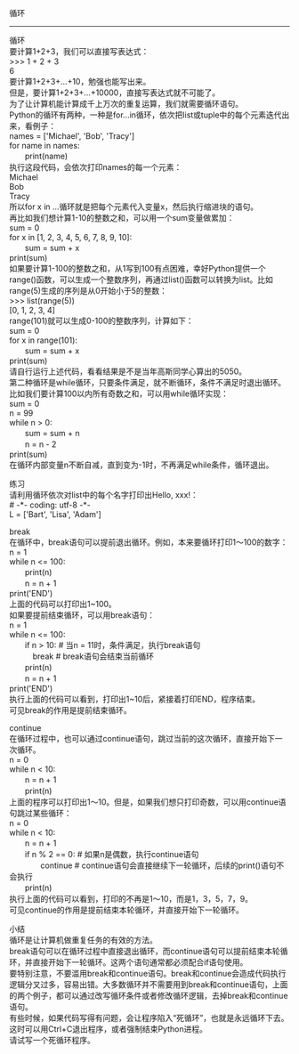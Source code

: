 循环  
________________________________________  
循环  
要计算1+2+3，我们可以直接写表达式：  
\>>> 1 + 2 + 3  
6  
要计算1+2+3+...+10，勉强也能写出来。  
但是，要计算1+2+3+...+10000，直接写表达式就不可能了。  
为了让计算机能计算成千上万次的重复运算，我们就需要循环语句。  
Python的循环有两种，一种是for...in循环，依次把list或tuple中的每个元素迭代出来，看例子：  
names = ['Michael', 'Bob', 'Tracy']  
for name in names:  
　　print(name)  
执行这段代码，会依次打印names的每一个元素：  
Michael  
Bob  
Tracy  
所以for x in ...循环就是把每个元素代入变量x，然后执行缩进块的语句。  
再比如我们想计算1-10的整数之和，可以用一个sum变量做累加：  
sum = 0  
for x in [1, 2, 3, 4, 5, 6, 7, 8, 9, 10]:  
　　sum = sum + x  
print(sum)  
如果要计算1-100的整数之和，从1写到100有点困难，幸好Python提供一个range()函数，可以生成一个整数序列，再通过list()函数可以转换为list。比如range(5)生成的序列是从0开始小于5的整数：  
\>>> list(range(5))  
[0, 1, 2, 3, 4]  
range(101)就可以生成0-100的整数序列，计算如下：  
sum = 0  
for x in range(101):  
　　sum = sum + x  
print(sum)  
请自行运行上述代码，看看结果是不是当年高斯同学心算出的5050。  
第二种循环是while循环，只要条件满足，就不断循环，条件不满足时退出循环。比如我们要计算100以内所有奇数之和，可以用while循环实现：  
sum = 0  
n = 99  
while n > 0:  
　　sum = sum + n  
　　n = n - 2  
print(sum)  
在循环内部变量n不断自减，直到变为-1时，不再满足while条件，循环退出。  

练习  
请利用循环依次对list中的每个名字打印出Hello, xxx!：  
\# -\*- coding: utf-8 -*-  
L = ['Bart', 'Lisa', 'Adam']  

break  
在循环中，break语句可以提前退出循环。例如，本来要循环打印1～100的数字：  
n = 1  
while n <= 100:  
　　print(n)  
　　n = n + 1  
print('END')  
上面的代码可以打印出1~100。  
如果要提前结束循环，可以用break语句：  
n = 1  
while n <= 100:  
　　if n > 10: # 当n = 11时，条件满足，执行break语句  
　　　break # break语句会结束当前循环  
　　print(n)  
　　n = n + 1  
print('END')  
执行上面的代码可以看到，打印出1~10后，紧接着打印END，程序结束。  
可见break的作用是提前结束循环。  

continue  
在循环过程中，也可以通过continue语句，跳过当前的这次循环，直接开始下一次循环。  
n = 0  
while n < 10:  
　　n = n + 1  
　　print(n)  
上面的程序可以打印出1～10。但是，如果我们想只打印奇数，可以用continue语句跳过某些循环：  
n = 0  
while n < 10:  
　　n = n + 1  
　　if n % 2 == 0: # 如果n是偶数，执行continue语句  
　　　　continue # continue语句会直接继续下一轮循环，后续的print()语句不会执行  
　　print(n)  
执行上面的代码可以看到，打印的不再是1～10，而是1，3，5，7，9。  
可见continue的作用是提前结束本轮循环，并直接开始下一轮循环。  

小结  
循环是让计算机做重复任务的有效的方法。  
break语句可以在循环过程中直接退出循环，而continue语句可以提前结束本轮循环，并直接开始下一轮循环。这两个语句通常都必须配合if语句使用。  
要特别注意，不要滥用break和continue语句。break和continue会造成代码执行逻辑分叉过多，容易出错。大多数循环并不需要用到break和continue语句，上面的两个例子，都可以通过改写循环条件或者修改循环逻辑，去掉break和continue语句。  
有些时候，如果代码写得有问题，会让程序陷入“死循环”，也就是永远循环下去。这时可以用Ctrl+C退出程序，或者强制结束Python进程。  
请试写一个死循环程序。